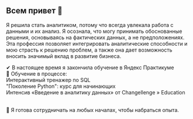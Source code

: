 ## Всем привет 👋
Я решила стать аналитиком, потому что всегда увлекала работа с данными и их анализ. Я осознала, что могу принимать обоснованные решения, основываясь на фактических данных, а не предположениях. Эта профессия позволяет интегрировать аналитические способности и мою страсть к решению проблем, а также она дает возможность вносить значимый вклад в развитие бизнеса.

✔ В настоящее время я закончила обучение в Яндекс Практикуме
<br>🐢 Обучение в процессе: 
<br>Интерактивный тренажер по SQL
<br>"Поколение Python": курс для начинающих
<br>Интенсив «Введение в аналитику данных» от Changellenge » Education

<br>👯 Я готова сотрудничать на любых началах, чтобы набраться опыта.
<!--
**HacmeHa/HacmeHa** is a ✨ _special_ ✨ repository because its `README.md` (this file) appears on your GitHub profile.

Here are some ideas to get you started:

- 🔭 I’m currently working on ...
- 🌱 I’m currently learning ...
- 👯 I’m looking to collaborate on ...
- 🤔 I’m looking for help with ...
- 💬 Ask me about ...
- 📫 How to reach me: ...
- 😄 Pronouns: ...
- ⚡ Fun fact: ...
-->
